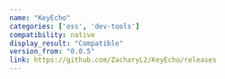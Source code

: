 ```yaml
---
name: "KeyEcho"
categories: ['oss', 'dev-tools']
compatibility: native
display_result: "Compatible"
version_from: "0.0.5"
link: https://github.com/ZacharyL2/KeyEcho/releases
---
```

